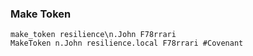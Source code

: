 ### Make Token
```
make_token resilience\n.John F78rrari
MakeToken n.John resilience.local F78rrari #Covenant
```
